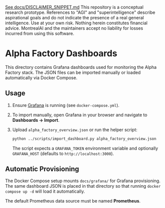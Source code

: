 [See docs/DISCLAIMER_SNIPPET.md](../../../DISCLAIMER_SNIPPET.md)
This repository is a conceptual research prototype. References to "AGI" and "superintelligence" describe aspirational goals and do not indicate the presence of a real general intelligence. Use at your own risk. Nothing herein constitutes financial advice. MontrealAI and the maintainers accept no liability for losses incurred from using this software.

# Alpha Factory Dashboards

This directory contains Grafana dashboards used for monitoring the Alpha Factory stack. The JSON files can be imported manually or loaded automatically via Docker Compose.

## Usage

1. Ensure [Grafana](https://grafana.com/) is running (see `docker-compose.yml`).
2. To import manually, open Grafana in your browser and navigate to **Dashboards → Import**.
3. Upload `alpha_factory_overview.json` or run the helper script:

   ```bash
   python ../scripts/import_dashboard.py alpha_factory_overview.json
   ```

   The script expects a `GRAFANA_TOKEN` environment variable and optionally `GRAFANA_HOST` (defaults to `http://localhost:3000`).

## Automatic Provisioning

The Docker Compose setup mounts `docs/grafana/` for Grafana provisioning. The same dashboard JSON is placed in that directory so that running `docker compose up -d` will load it automatically.

The default Prometheus data source must be named **Prometheus**.
